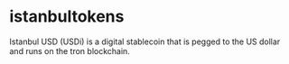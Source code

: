 # istanbultokens
Istanbul USD (USDi) is a digital stablecoin that is pegged to the US dollar and runs on the tron blockchain.
